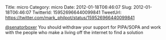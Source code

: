 Title: micro
Category: micro
Date: 2012-01-18T06:46:07
Slug: 2012-01-18T06:46:07
TwitterId: 159526966440099841
TweetUrl: https://twitter.com/mark_philpot/status/159526966440099841

[@senatorboxer](https://twitter.com/senatorboxer) You should withdraw your support for PIPA/SOPA and work with the people who make a living off the internet to find a solution